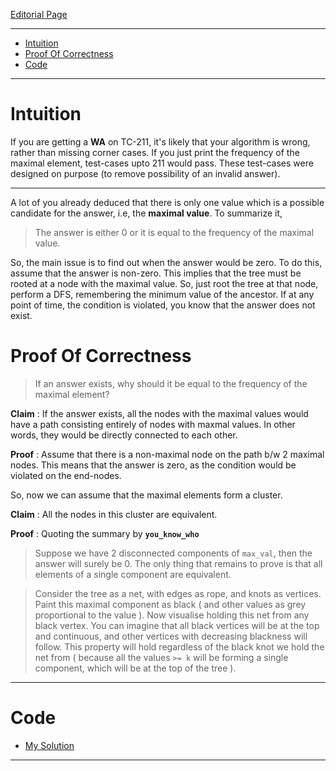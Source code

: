 [Editorial Page](../myntra-set-1.md)

----

<!-- vim-markdown-toc GFM -->

* [Intuition](#intuition)
* [Proof Of Correctness](#proof-of-correctness)
* [Code](#code)

<!-- vim-markdown-toc -->

----

# Intuition
If you are getting a **WA** on TC-211, it's likely that your algorithm is wrong, rather than missing corner cases. If you just print the frequency of the maximal element, test-cases upto 211 would pass. These test-cases were designed on purpose (to remove possibility of an invalid answer).

----

A lot of you already deduced that there is only one value which is a possible candidate for the answer, i.e, the **maximal value**. To summarize it, 

> The answer is either 0 or it is equal to the frequency of the maximal value.

So, the main issue is to find out when the answer would be zero. To do this, assume that the answer is non-zero. This implies that the tree must be rooted at a node with the maximal value. So, just root the tree at that node, perform a DFS, remembering the minimum value of the ancestor. If at any point of time, the condition is violated, you know that the answer does not exist.

# Proof Of Correctness
> If an answer exists, why should it be equal to the frequency of the maximal element?

**Claim** : If the answer exists, all the nodes with the maximal values would have a path consisting entirely of nodes with maxmal values. In other words, they would be directly connected to each other.

**Proof** : Assume that there is a non-maximal node on the path b/w 2 maximal nodes. This means that the answer is zero, as the condition would be violated on the end-nodes.

So, now we can assume that the maximal elements form a cluster. 

**Claim** : All the nodes in this cluster are equivalent.

**Proof** : Quoting the summary by **`you_know_who`**

> Suppose we have 2 disconnected components of `max_val`, then the answer will surely be 0. The only thing that remains to prove is that all elements of a single component are equivalent.

> Consider the tree as a net, with edges as rope, and knots as vertices. Paint this maximal component as black ( and other values as grey proportional to the value ). Now visualise holding this net from any black vertex. You can imagine that all black vertices will be at the top and continuous, and other vertices with decreasing blackness will follow. This property will hold regardless of the black knot we hold the net from ( because all the values `>= k` will be forming a single component, which will be at the top of the tree ).

----

# Code
* [My Solution](solution.cpp)

----

